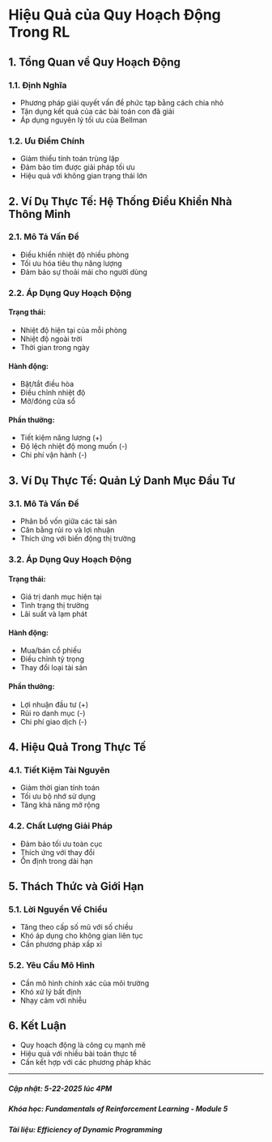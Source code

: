 # Hiệu Quả của Quy Hoạch Động Trong RL

## 1. Tổng Quan về Quy Hoạch Động

### 1.1. Định Nghĩa
- Phương pháp giải quyết vấn đề phức tạp bằng cách chia nhỏ
- Tận dụng kết quả của các bài toán con đã giải
- Áp dụng nguyên lý tối ưu của Bellman

### 1.2. Ưu Điểm Chính
- Giảm thiểu tính toán trùng lặp
- Đảm bảo tìm được giải pháp tối ưu
- Hiệu quả với không gian trạng thái lớn

## 2. Ví Dụ Thực Tế: Hệ Thống Điều Khiển Nhà Thông Minh

### 2.1. Mô Tả Vấn Đề
- Điều khiển nhiệt độ nhiều phòng
- Tối ưu hóa tiêu thụ năng lượng
- Đảm bảo sự thoải mái cho người dùng

### 2.2. Áp Dụng Quy Hoạch Động
#### Trạng thái:
- Nhiệt độ hiện tại của mỗi phòng
- Nhiệt độ ngoài trời
- Thời gian trong ngày

#### Hành động:
- Bật/tắt điều hòa
- Điều chỉnh nhiệt độ
- Mở/đóng cửa sổ

#### Phần thưởng:
- Tiết kiệm năng lượng (+)
- Độ lệch nhiệt độ mong muốn (-)
- Chi phí vận hành (-)

## 3. Ví Dụ Thực Tế: Quản Lý Danh Mục Đầu Tư

### 3.1. Mô Tả Vấn Đề
- Phân bổ vốn giữa các tài sản
- Cân bằng rủi ro và lợi nhuận
- Thích ứng với biến động thị trường

### 3.2. Áp Dụng Quy Hoạch Động
#### Trạng thái:
- Giá trị danh mục hiện tại
- Tình trạng thị trường
- Lãi suất và lạm phát

#### Hành động:
- Mua/bán cổ phiếu
- Điều chỉnh tỷ trọng
- Thay đổi loại tài sản

#### Phần thưởng:
- Lợi nhuận đầu tư (+)
- Rủi ro danh mục (-)
- Chi phí giao dịch (-)

## 4. Hiệu Quả Trong Thực Tế

### 4.1. Tiết Kiệm Tài Nguyên
- Giảm thời gian tính toán
- Tối ưu bộ nhớ sử dụng
- Tăng khả năng mở rộng

### 4.2. Chất Lượng Giải Pháp
- Đảm bảo tối ưu toàn cục
- Thích ứng với thay đổi
- Ổn định trong dài hạn

## 5. Thách Thức và Giới Hạn

### 5.1. Lời Nguyền Về Chiều
- Tăng theo cấp số mũ với số chiều
- Khó áp dụng cho không gian liên tục
- Cần phương pháp xấp xỉ

### 5.2. Yêu Cầu Mô Hình
- Cần mô hình chính xác của môi trường
- Khó xử lý bất định
- Nhạy cảm với nhiễu

## 6. Kết Luận
- Quy hoạch động là công cụ mạnh mẽ
- Hiệu quả với nhiều bài toán thực tế
- Cần kết hợp với các phương pháp khác

-------------------------------------------
##### Cập nhật: 5-22-2025 lúc 4PM
##### Khóa học: Fundamentals of Reinforcement Learning - Module 5
##### Tài liệu: Efficiency of Dynamic Programming
